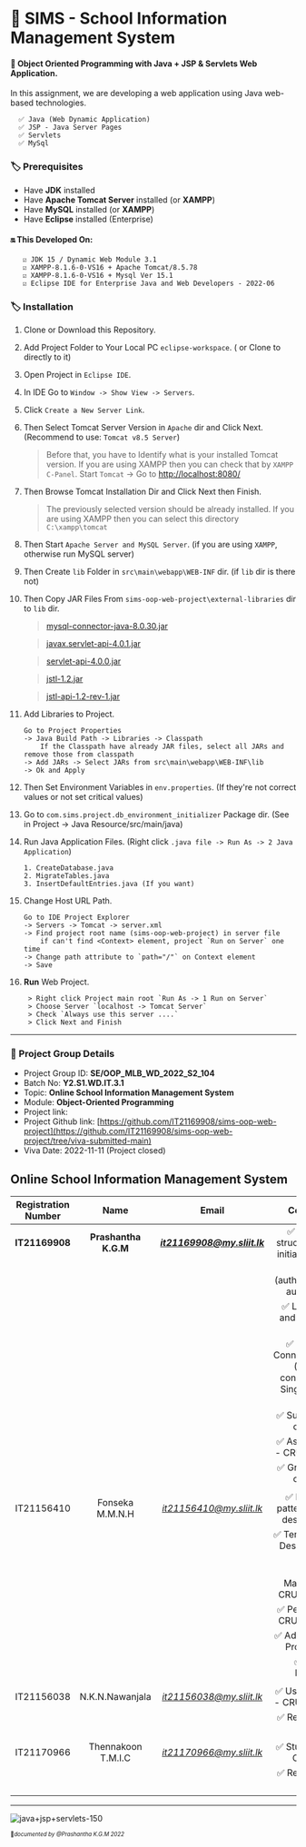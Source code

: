 # **🏫 SIMS -  School Information Management System**

#### 🔖 Object Oriented Programming with Java + JSP & Servlets Web Application.
  In this assignment, we are developing a web application using Java web-based technologies. 
 
      ✅ Java (Web Dynamic Application)   
      ✅ JSP - Java Server Pages   
      ✅ Servlets    
      ✅ MySql


### 🏷️ Prerequisites

- Have **JDK** installed
- Have **Apache Tomcat Server** installed (or **XAMPP**)
- Have **MySQL** installed (or **XAMPP**) 
- Have **Eclipse** installed (Enterprise)

#### 🔛 This Developed On: 
       ☑️ JDK 15 / Dynamic Web Module 3.1
       ☑️ XAMPP-8.1.6-0-VS16 + Apache Tomcat/8.5.78
       ☑️ XAMPP-8.1.6-0-VS16 + Mysql Ver 15.1
       ☑️ Eclipse IDE for Enterprise Java and Web Developers - 2022-06


### 🏷️ Installation

01.  Clone or Download this Repository.
02.  Add Project Folder to Your Local PC `eclipse-workspace`. ( or Clone to directly to it)
03.  Open Project in `Eclipse IDE`.
04.  In IDE Go to `Window -> Show View -> Servers`.
05.  Click `Create a New Server Link`.
06.  Then Select Tomcat Server Version in `Apache` dir and Click Next. (Recommend to use: `Tomcat v8.5 Server`)
    
      > Before that, you have to Identify what is your installed Tomcat version. If you are using XAMPP then you can check that by `XAMPP C-Panel`.  Start `Tomcat` -> Go to <a href="http://localhost:8080/">http://localhost:8080/</a>
    
07.  Then Browse Tomcat Installation Dir and Click Next then Finish.
    
      > The previously selected version should be already installed. If you are using XAMPP then you can select this directory ` C:\xampp\tomcat `

08.  Then Start `Apache Server and MySQL Server`. (if you are using `XAMPP`, otherwise run MySQL server)
09.  Then Create `lib` Folder in ` src\main\webapp\WEB-INF ` dir. (if `lib` dir is there not)
10.  Then Copy JAR Files From ` sims-oop-web-project\external-libraries ` dir to `lib` dir. 

      > <a href="https://jar-download.com/?search_box=mysql-connector-java-8.0.30" target="_blank">mysql-connector-java-8.0.30.jar</a>
      
      > <a href="https://jar-download.com/?search_box=javax.servlet-api-4.0.1" target="_blank">javax.servlet-api-4.0.1.jar</a>
      
      > <a href="https://jar-download.com/?search_box=servlet-api-4.0.0" target="_blank">servlet-api-4.0.0.jar</a>
      
      > <a href="https://jar-download.com/?search_box=jstl-1.2" target="_blank">jstl-1.2.jar</a>
      
      > <a href="https://jar-download.com/?search_box=jstl-api-1.2-rev-1" target="_blank">jstl-api-1.2-rev-1.jar</a>

11. Add Libraries to Project.

        Go to Project Properties 
        -> Java Build Path -> Libraries -> Classpath 
            If the Classpath have already JAR files, select all JARs and remove those from classpath
        -> Add JARs -> Select JARs from src\main\webapp\WEB-INF\lib 
        -> Ok and Apply

12. Then Set Environment Variables in `env.properties`. (If they're not correct values or not set critical values)

13. Go to ` com.sims.project.db_environment_initializer ` Package dir. (See in Project -> Java Resource/src/main/java)
14. Run Java Application Files. (Right click `.java file -> Run As -> 2 Java Application`)
        
        1. CreateDatabase.java
        2. MigrateTables.java
        3. InsertDefaultEntries.java (If you want)
        
15. Change Host URL Path. 

        Go to IDE Project Explorer 
        -> Servers -> Tomcat -> server.xml 
        -> Find project root name (sims-oop-web-project) in server file 
            if can't find <Context> element, project `Run on Server` one time 
        -> Change path attribute to `path="/"` on Context element 
        -> Save 

16. **Run** Web Project. 

         > Right click Project main root `Run As -> 1 Run on Server`
         > Choose Server `localhost -> Tomcat Server`
         > Check `Always use this server ....`
         > Click Next and Finish

_____________________

### 🔖 Project Group Details

* Project Group ID: **SE/OOP_MLB_WD_2022_S2_104**
* Batch No: **Y2.S1.WD.IT.3.1**
* Topic: **Online School Information Management System**
* Module: **Object-Oriented Programming**
* Project link: 
* Project Github link: [https://github.com/IT21169908/sims-oop-web-project](https://github.com/IT21169908/sims-oop-web-project/tree/viva-submitted-main)
* Viva Date: 2022-11-11 (Project closed)

## Online School Information Management System

| Registration Number | Name | Email | Contribution |
| :---: | :---: | :---: | :---: |
| **IT21169908** | **Prashantha K.G.M** | ***it21169908@my.sliit.lk*** | ✅ Full project structure & project initializer methods |
|  |  |  |  ✅ Login (authentication and authorization) |
|  |  |  |  ✅ Landing page and other related designs |
|  |  |  |  ✅ Implements ConnectionProvider (Database connection) with Singleton design pattern |
|  |  |  |  ✅ Subject - CRUD operations |
|  |  |  |  ✅ Assign teachers - CRUD operations |
|  |  |  |  ✅ Grades - CRUD operations |
|  |  |  |  |
| IT21156410 | Fonseka M.M.N.H | *it21156410@my.sliit.lk* | ✅ Project flow pattern changes & design changes |
|  |  |  |  ✅ Template Method Design Pattern in servelet  |
|  |  |  |  ✅ Leave Management - CRUD Operations |
|  |  |  |  ✅ Periods/Class - CRUD Operations |
|  |  |  |  ✅ Admin & Teacher Profile Update  |
|  |  |  |  ✅ Change Password  |
|  |  |  |  | 
| IT21156038 | N.K.N.Nawanjala | *it21156038@my.sliit.lk* | ✅ User registration - CRUD Operations |
|  |  |  |  ✅ Related designs changes |
|  |  |  |  |
| IT21170966 | Thennakoon T.M.I.C | *it21170966@my.sliit.lk* | ✅ Student - CRUD Operations |
|  |  |  |  ✅ Related designs changes |
|  |  |  |  |

______________

![java+jsp+servlets-150](https://user-images.githubusercontent.com/99706983/191255194-30daa1eb-09e7-4dd8-801b-2ce67c8ed9cb.png)

<sub><sup>📌*documented by @Prashantha K.G.M 2022*</sup></sub>


